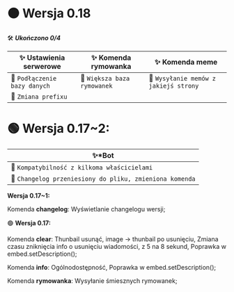 # 🟠 **Wersja 0.18**

🛠 ***Ukończono 0/4***

|✨ Ustawienia serwerowe|✨ Komenda rymowanka           |✨ Komenda meme                   |
|---------------------------|-------------------------------|----------------------------------|
|📕 `Podłączenie bazy danych`|📕 `Większa baza rymowanek`       |📕 `Wysyłanie memów z jakiejś strony`|
|📕 `Zmiana prefixu`           |                               |                                  |


# 🟢 **Wersja 0.17~2:** 

|✨*Bot|
|---------------------------|
|📗 `Kompatybilność z kilkoma właścicielami`|
|📗 `Changelog przeniesiony do pliku, zmieniona komenda`         |


**Wersja 0.17~1:** 

Komenda **changelog**:
Wyświetlanie changelogu wersji;

🟢 **Wersja 0.17:** 

Komenda **clear**:
Thunbail usunąć, image -> thunbail po usunięciu, 
Zmiana czasu zniknięcia info o usunięciu wiadomości, z 5 na 8 sekund,
Poprawka w embed.setDescription();

Komenda **info**:
Ogólnodostępność, 
Poprawka w embed.setDescription();
   
Komenda **rymowanka**:
Wysyłanie śmiesznych rymowanek;
